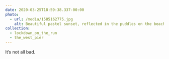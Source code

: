 ```yaml
---
date: 2020-03-25T18:59:38.337-00:00
photo:
  - url: /media/1585162775.jpg
    alt: Beautiful pastel sunset, reflected in the puddles on the beach.
collection:
  - lockdown_on_the_run
  - the_west_pier
---
```

It’s not all bad.
